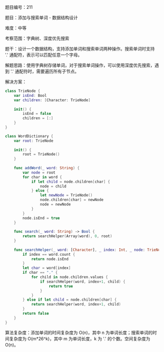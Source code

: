 题目编号：211

题目：添加与搜索单词 - 数据结构设计

难度：中等

考察范围：字典树、深度优先搜索

题干：设计一个数据结构，支持添加单词和搜索单词两种操作。搜索单词时支持 '.' 通配符，表示可以匹配任意一个字母。

解题思路：使用字典树存储单词，对于搜索单词操作，可以使用深度优先搜索，遇到 '.' 通配符时，需要遍历所有子节点。

解决方案：

```swift
class TrieNode {
    var isEnd: Bool
    var children: [Character: TrieNode]
    
    init() {
        isEnd = false
        children = [:]
    }
}

class WordDictionary {
    var root: TrieNode
    
    init() {
        root = TrieNode()
    }
    
    func addWord(_ word: String) {
        var node = root
        for char in word {
            if let child = node.children[char] {
                node = child
            } else {
                let newNode = TrieNode()
                node.children[char] = newNode
                node = newNode
            }
        }
        node.isEnd = true
    }
    
    func search(_ word: String) -> Bool {
        return searchHelper(Array(word), 0, root)
    }
    
    func searchHelper(_ word: [Character], _ index: Int, _ node: TrieNode) -> Bool {
        if index == word.count {
            return node.isEnd
        }
        let char = word[index]
        if char == "." {
            for child in node.children.values {
                if searchHelper(word, index+1, child) {
                    return true
                }
            }
        } else if let child = node.children[char] {
            return searchHelper(word, index+1, child)
        }
        return false
    }
}
```

算法复杂度：添加单词的时间复杂度为 O(n)，其中 n 为单词长度；搜索单词的时间复杂度为 O(m*26^k)，其中 m 为单词长度，k 为 '.' 的个数。空间复杂度为 O(n)。